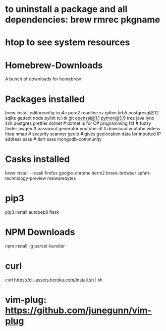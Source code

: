 # to uninstall a package and all dependencies: brew rmrec pkgname
# htop to see system resources
# Homebrew-Downloads
A bunch of downloads for homebrew


# Packages installed
brew install
editorconfig
icu4c
pcre2
readline
xz
gdbm
krb5
postgresql@12
sqlite
gettext
node
pylint
tcl-tk
git
openssl@1.1
python@3.9
tree
java
lynx
zsh
postgres
prettier
dotnet # dotnet is for C# programming
fzf # fuzzy finder
pwgen # password generator
youtube-dl # download youtube videos
htop
nmap # security scanner
geoip # gives geolocation data for inputted IP address
sass # dart sass
mongodb-community

# Casks installed
brew install --cask
firefox
google-chrome
iterm2
brave-browser
safari-technology-preview
malwarebytes

# pip3
pip3 install
autopep8
flask

# NPM Downloads
npm install
-g parcel-bundler

# curl
curl https://cli-assets.heroku.com/install.sh | sh

# vim-plug: https://github.com/junegunn/vim-plug
